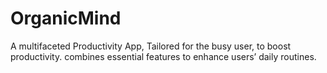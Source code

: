 # OrganicMind
A multifaceted  Productivity App, Tailored for the busy user, to boost productivity. combines essential features to enhance users’ daily routines.
